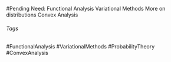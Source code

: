 #Pending 
Need:
Functional Analysis
Variational Methods
More on distributions
Convex Analysis
###### Tags
#FunctionalAnalysis #VariationalMethods #ProbabilityTheory #ConvexAnalysis